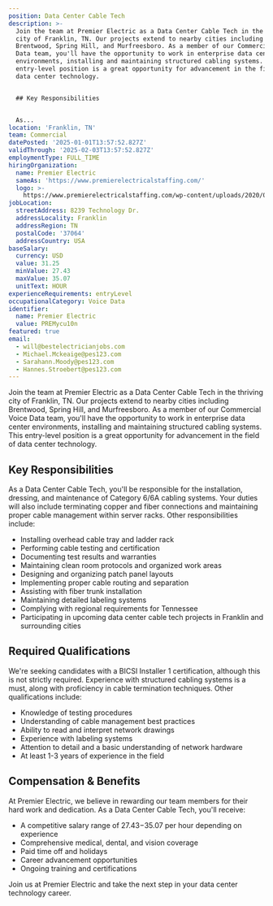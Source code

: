 ```yaml
---
position: Data Center Cable Tech
description: >-
  Join the team at Premier Electric as a Data Center Cable Tech in the thriving
  city of Franklin, TN. Our projects extend to nearby cities including
  Brentwood, Spring Hill, and Murfreesboro. As a member of our Commercial Voice
  Data team, you'll have the opportunity to work in enterprise data center
  environments, installing and maintaining structured cabling systems. This
  entry-level position is a great opportunity for advancement in the field of
  data center technology.


  ## Key Responsibilities


  As...
location: 'Franklin, TN'
team: Commercial
datePosted: '2025-01-01T13:57:52.827Z'
validThrough: '2025-02-03T13:57:52.827Z'
employmentType: FULL_TIME
hiringOrganization:
  name: Premier Electric
  sameAs: 'https://www.premierelectricalstaffing.com/'
  logo: >-
    https://www.premierelectricalstaffing.com/wp-content/uploads/2020/05/Premier-Electrical-Staffing-logo.png
jobLocation:
  streetAddress: 8239 Technology Dr.
  addressLocality: Franklin
  addressRegion: TN
  postalCode: '37064'
  addressCountry: USA
baseSalary:
  currency: USD
  value: 31.25
  minValue: 27.43
  maxValue: 35.07
  unitText: HOUR
experienceRequirements: entryLevel
occupationalCategory: Voice Data
identifier:
  name: Premier Electric
  value: PREMycu10n
featured: true
email:
  - will@bestelectricianjobs.com
  - Michael.Mckeaige@pes123.com
  - Sarahann.Moody@pes123.com
  - Hannes.Stroebert@pes123.com
---
```




Join the team at Premier Electric as a Data Center Cable Tech in the thriving city of Franklin, TN. Our projects extend to nearby cities including Brentwood, Spring Hill, and Murfreesboro. As a member of our Commercial Voice Data team, you'll have the opportunity to work in enterprise data center environments, installing and maintaining structured cabling systems. This entry-level position is a great opportunity for advancement in the field of data center technology.

## Key Responsibilities

As a Data Center Cable Tech, you'll be responsible for the installation, dressing, and maintenance of Category 6/6A cabling systems. Your duties will also include terminating copper and fiber connections and maintaining proper cable management within server racks. Other responsibilities include:

- Installing overhead cable tray and ladder rack
- Performing cable testing and certification
- Documenting test results and warranties
- Maintaining clean room protocols and organized work areas
- Designing and organizing patch panel layouts
- Implementing proper cable routing and separation
- Assisting with fiber trunk installation
- Maintaining detailed labeling systems
- Complying with regional requirements for Tennessee
- Participating in upcoming data center cable tech projects in Franklin and surrounding cities

## Required Qualifications

We're seeking candidates with a BICSI Installer 1 certification, although this is not strictly required. Experience with structured cabling systems is a must, along with proficiency in cable termination techniques. Other qualifications include:

- Knowledge of testing procedures
- Understanding of cable management best practices
- Ability to read and interpret network drawings
- Experience with labeling systems
- Attention to detail and a basic understanding of network hardware
- At least 1-3 years of experience in the field

## Compensation & Benefits

At Premier Electric, we believe in rewarding our team members for their hard work and dedication. As a Data Center Cable Tech, you'll receive:

- A competitive salary range of $27.43-$35.07 per hour depending on experience
- Comprehensive medical, dental, and vision coverage
- Paid time off and holidays
- Career advancement opportunities
- Ongoing training and certifications

Join us at Premier Electric and take the next step in your data center technology career.
